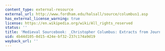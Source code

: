 ```yaml
---
content_type: external-resource
external_url: http://www.fordham.edu/halsall/source/columbus1.asp
has_external_license_warning: true
license: https://en.wikipedia.org/wiki/All_rights_reserved
status: ''
title: 'Medieval Sourcebook: _Christopher Columbus: Extracts from Journal_'
uid: 4b44d105-0d15-424e-bf32-237c174a9d19
wayback_url: ''
---
```

